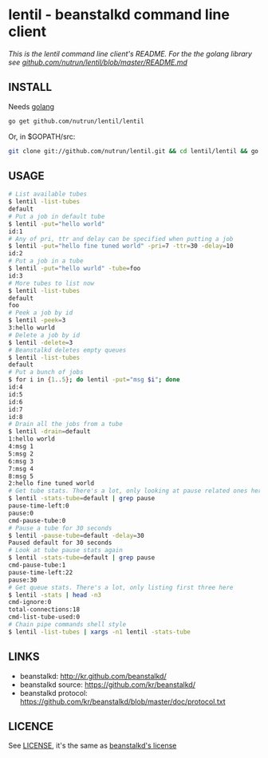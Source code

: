 # lentil - beanstalkd command line client

_This is the lentil command line client's README. For the the golang library see [github.com/nutrun/lentil/blob/master/README.md](https://github.com/nutrun/lentil/blob/master/README.md)_

## INSTALL

Needs [golang](http://golang.org/)

```bash
go get github.com/nutrun/lentil/lentil
```

Or, in $GOPATH/src:

```bash
git clone git://github.com/nutrun/lentil.git && cd lentil/lentil && go install
```

## USAGE

```bash
# List available tubes
$ lentil -list-tubes
default
# Put a job in default tube
$ lentil -put="hello world"
id:1
# Any of pri, ttr and delay can be specified when putting a job
$ lentil -put="hello fine tuned world" -pri=7 -ttr=30 -delay=10
id:2
# Put a job in a tube
$ lentil -put="hello wurld" -tube=foo
id:3
# More tubes to list now
$ lentil -list-tubes
default
foo
# Peek a job by id
$ lentil -peek=3
3:hello wurld
# Delete a job by id
$ lentil -delete=3
# Beanstalkd deletes empty queues
$ lentil -list-tubes
default
# Put a bunch of jobs
$ for i in {1..5}; do lentil -put="msg $i"; done
id:4
id:5
id:6
id:7
id:8
# Drain all the jobs from a tube
$ lentil -drain=default
1:hello world
4:msg 1
5:msg 2
6:msg 3
7:msg 4
8:msg 5
2:hello fine tuned world
# Get tube stats. There's a lot, only looking at pause related ones here
$ lentil -stats-tube=default | grep pause
pause-time-left:0
pause:0
cmd-pause-tube:0
# Pause a tube for 30 seconds
$ lentil -pause-tube=default -delay=30
Paused default for 30 seconds
# Look at tube pause stats again
$ lentil -stats-tube=default | grep pause
cmd-pause-tube:1
pause-time-left:22
pause:30
# Get queue stats. There's a lot, only listing first three here
$ lentil -stats | head -n3
cmd-ignore:0
total-connections:18
cmd-list-tube-used:0
# Chain pipe commands shell style
$ lentil -list-tubes | xargs -n1 lentil -stats-tube
```

## LINKS
* beanstalkd: http://kr.github.com/beanstalkd/
* beanstalkd source: https://github.com/kr/beanstalkd/
* beanstalkd protocol: https://github.com/kr/beanstalkd/blob/master/doc/protocol.txt

## LICENCE
See [LICENSE](https://github.com/nutrun/lentil/blob/master/LICENSE),
it's the same as [beanstalkd's license](https://github.com/kr/beanstalkd/blob/master/LICENSE)
